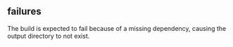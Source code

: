 ## failures

The build is expected to fail because of a missing dependency, causing the output directory to not exist.
